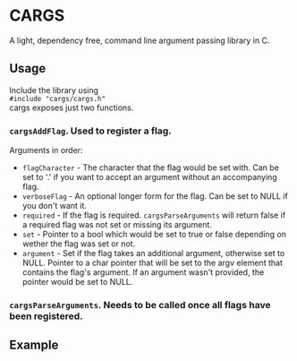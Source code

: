 # CARGS
A light, dependency free, command line argument passing library in C.
## Usage
Include the library using  
`#include "cargs/cargs.h"`  
cargs exposes just two functions.  
### `cargsAddFlag`. Used to register a flag.
Arguments in order:  
- `flagCharacter` - The character that the flag would be set with. Can be set to '.' if you want to accept an argument without an accompanying flag.
- `verboseFlag` - An optional longer form for the flag. Can be set to NULL if you don't want it.
- `required` - If the flag is required. `cargsParseArguments` will return false if a required flag was not set or missing its argument.
- `set` - Pointer to a bool which would be set to true or false depending on wether the flag was set or not.
- `argument` - Set if the flag takes an additional argument, otherwise set to NULL. Pointer to a char pointer that will be set to the argv element that contains the flag's argument. If an argument wasn't provided, the pointer would be set to NULL.
### `cargsParseArguments`. Needs to be called once all flags have been registered.
## Example
<!-- TODO add examples -->